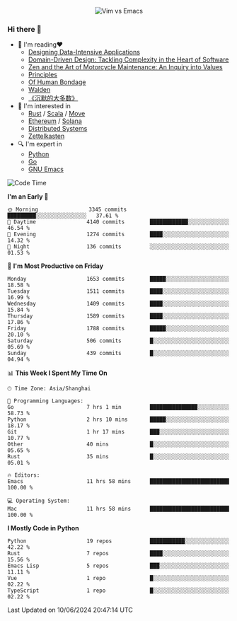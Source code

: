 <p align="center">
    <img src="https://gist.githubusercontent.com/coldnight/e696baffb094e71c96cb302118878eae/raw/40ea5053a6f66cc65f90f437e4173497da225958/banner.gif" alt="Vim vs Emacs" />
</p>

### Hi there 👋

- 📖 I'm reading❤️
    + [Designing Data-Intensive Applications](https://www.oreilly.com/library/view/designing-data-intensive-applications/9781491903063/)
    + [Domain-Driven Design: Tackling Complexity in the Heart of Software](https://www.dddcommunity.org/book/evans_2003/)
    + [Zen and the Art of Motorcycle Maintenance: An Inquiry into Values](https://en.wikipedia.org/wiki/Zen_and_the_Art_of_Motorcycle_Maintenance)
    + [Principles](https://www.principles.com/)
    + [Of Human Bondage](https://en.wikipedia.org/wiki/Of_Human_Bondage)
    + [Walden](https://en.wikipedia.org/wiki/Walden)
    + [《沉默的大多数》](https://en.wikipedia.org/wiki/Silent_majority)
- 🌱 I'm interested in
    + [Rust](https://www.rust-lang.org/) / [Scala](https://www.scala-lang.org/) / [Move](https://github.com/move-language/move/)
    + [Ethereum](https://ethereum.org/en/) / [Solana](https://solana.com/)
	+ [Distributed Systems](https://www.linuxzen.com/notes/topics/20200320174417_%E5%88%86%E5%B8%83%E5%BC%8F/)
	+ [Zettelkasten](https://www.linuxzen.com/notes/notes/20220120080920-slip_box/)
- 🔍 I'm expert in
    + [Python](https://www.python.org/)
    + [Go](https://go.dev/)
    + [GNU Emacs](https://www.gnu.org/software/emacs/)

<!--START_SECTION:waka-->
![Code Time](http://img.shields.io/badge/Code%20Time-2%2C919%20hrs%2038%20mins-blue)

**I'm an Early 🐤** 

```text
🌞 Morning                3345 commits        █████████░░░░░░░░░░░░░░░░   37.61 % 
🌆 Daytime                4140 commits        ████████████░░░░░░░░░░░░░   46.54 % 
🌃 Evening                1274 commits        ████░░░░░░░░░░░░░░░░░░░░░   14.32 % 
🌙 Night                  136 commits         ░░░░░░░░░░░░░░░░░░░░░░░░░   01.53 % 
```
📅 **I'm Most Productive on Friday** 

```text
Monday                   1653 commits        █████░░░░░░░░░░░░░░░░░░░░   18.58 % 
Tuesday                  1511 commits        ████░░░░░░░░░░░░░░░░░░░░░   16.99 % 
Wednesday                1409 commits        ████░░░░░░░░░░░░░░░░░░░░░   15.84 % 
Thursday                 1589 commits        ████░░░░░░░░░░░░░░░░░░░░░   17.86 % 
Friday                   1788 commits        █████░░░░░░░░░░░░░░░░░░░░   20.10 % 
Saturday                 506 commits         █░░░░░░░░░░░░░░░░░░░░░░░░   05.69 % 
Sunday                   439 commits         █░░░░░░░░░░░░░░░░░░░░░░░░   04.94 % 
```


📊 **This Week I Spent My Time On** 

```text
🕑︎ Time Zone: Asia/Shanghai

💬 Programming Languages: 
Go                       7 hrs 1 min         ███████████████░░░░░░░░░░   58.73 % 
Python                   2 hrs 10 mins       █████░░░░░░░░░░░░░░░░░░░░   18.17 % 
Git                      1 hr 17 mins        ███░░░░░░░░░░░░░░░░░░░░░░   10.77 % 
Other                    40 mins             █░░░░░░░░░░░░░░░░░░░░░░░░   05.65 % 
Rust                     35 mins             █░░░░░░░░░░░░░░░░░░░░░░░░   05.01 % 

🔥 Editors: 
Emacs                    11 hrs 58 mins      █████████████████████████   100.00 % 

💻 Operating System: 
Mac                      11 hrs 58 mins      █████████████████████████   100.00 % 
```

**I Mostly Code in Python** 

```text
Python                   19 repos            ███████████░░░░░░░░░░░░░░   42.22 % 
Rust                     7 repos             ████░░░░░░░░░░░░░░░░░░░░░   15.56 % 
Emacs Lisp               5 repos             ███░░░░░░░░░░░░░░░░░░░░░░   11.11 % 
Vue                      1 repo              █░░░░░░░░░░░░░░░░░░░░░░░░   02.22 % 
TypeScript               1 repo              █░░░░░░░░░░░░░░░░░░░░░░░░   02.22 % 
```




 Last Updated on 10/06/2024 20:47:14 UTC
<!--END_SECTION:waka-->
